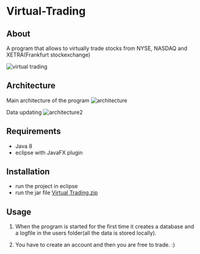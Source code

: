 # Virtual-Trading
## About
A program that allows to virtually trade stocks from NYSE, NASDAQ and XETRA(Frankfurt stockexchange)

![virtual trading](https://cloud.githubusercontent.com/assets/22866739/21136217/678f03d4-c12d-11e6-92a8-ac6c4eedf924.png)

## Architecture
Main architecture of the program
![architecture](https://cloud.githubusercontent.com/assets/22866739/22239044/282e7b8c-e21d-11e6-884a-af39abf5dbe3.PNG)

Data updating
![architecture2](https://cloud.githubusercontent.com/assets/22866739/22239045/285128da-e21d-11e6-9d1a-76b14ff3b8ce.PNG)

## Requirements

- Java 8
- eclipse with JavaFX plugin

## Installation

- run the project in eclipse
- run the jar file [Virtual Trading.zip](https://github.com/KaloyanBogoslovov/Virtual-Trading/files/652009/Virtual.Trading.zip)
 
## Usage

1) When the program is started for the first time it creates a database and a logfile in the users folder(all the data is stored locally).

2) You have to create an account and then you are free to trade. :)

